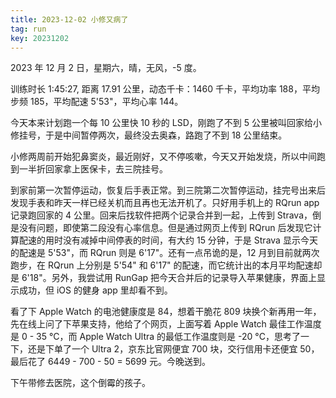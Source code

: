 ```yaml
---
title: 2023-12-02 小修又病了
tag: run
key: 20231202
---
```


2023 年 12 月 2 日，星期六，晴，无风，-5 度。

训练时长 1:45:27, 距离 17.91 公里，动态千卡：1460 千卡，平均功率 188，平均步频 185，平均配速 5'53"，平均心率 144。

今天本来计划跑一个每 10 公里快 10 秒的 LSD，刚跑了不到 5 公里被叫回家给小修挂号，于是中间暂停两次，最终没去奥森，路跑了不到 18 公里结束。

<!--more-->

小修两周前开始犯鼻窦炎，最近刚好，又不停咳嗽，今天又开始发烧，所以中间跑到一半折回家拿上医保卡，去三院挂号。

到家前第一次暂停运动，恢复后手表正常。到三院第二次暂停运动，挂完号出来后发现手表和昨天一样已经关机而且再也无法开机了。只好用手机上的 RQrun app 记录跑回家的 4 公里。回来后找软件把两个记录合并到一起，上传到 Strava，倒是没有问题，即使第二段没有心率信息。但是通过网页上传到 RQrun 后发现它计算配速的用时没有减掉中间停表的时间，有大约 15 分钟，于是 Strava 显示今天的配速是 5'53"，而 RQrun 则是 6'17"。还有一点吊诡的是，12 月到目前就两次跑步，在 RQrun 上分别是 5'54" 和 6'17" 的配速，而它统计出的本月平均配速却是 6'18"。另外，我尝试用 RunGap 把今天合并后的记录导入苹果健康，界面上显示成功，但 iOS 的健身 app 里却看不到。

看了下 Apple Watch 的电池健康度是 84，想着干脆花 809 块换个新再用一年，先在线上问了下苹果支持，他给了个网页，上面写着 Apple Watch 最佳工作温度是 0 - 35 &deg;C，而 Apple Watch Ultra 的最低工作温度则是 -20 &deg;C，思考了一下，还是下单了一个 Ultra 2，京东比官网便宜 700 块，交行信用卡还便宜 50，最后花了 6449 - 700 - 50 = 5699 元。今晚送到。

下午带修去医院，这个倒霉的孩子。
